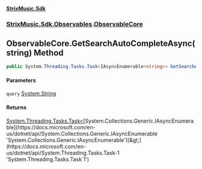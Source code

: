 #### [StrixMusic.Sdk](./index.md 'index')
### [StrixMusic.Sdk.Observables](./StrixMusic-Sdk-Observables.md 'StrixMusic.Sdk.Observables').[ObservableCore](./StrixMusic-Sdk-Observables-ObservableCore.md 'StrixMusic.Sdk.Observables.ObservableCore')
## ObservableCore.GetSearchAutoCompleteAsync(string) Method
```csharp
public System.Threading.Tasks.Task<IAsyncEnumerable<string>> GetSearchAutoCompleteAsync(string query);
```
#### Parameters
<a name='StrixMusic-Sdk-Observables-ObservableCore-GetSearchAutoCompleteAsync(string)-query'></a>
`query` [System.String](https://docs.microsoft.com/en-us/dotnet/api/System.String 'System.String')  
  
#### Returns
[System.Threading.Tasks.Task&lt;](https://docs.microsoft.com/en-us/dotnet/api/System.Threading.Tasks.Task-1 'System.Threading.Tasks.Task`1')[System.Collections.Generic.IAsyncEnumerable](https://docs.microsoft.com/en-us/dotnet/api/System.Collections.Generic.IAsyncEnumerable 'System.Collections.Generic.IAsyncEnumerable')[&gt;](https://docs.microsoft.com/en-us/dotnet/api/System.Threading.Tasks.Task-1 'System.Threading.Tasks.Task`1')  
